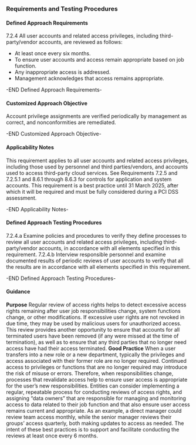 ### Requirements and Testing Procedures

#### Defined Approach Requirements
7.2.4 All user accounts and related access privileges, including third-party/vendor accounts, are reviewed as follows:
- At least once every six months.
- To ensure user accounts and access remain appropriate based on job function.
- Any inappropriate access is addressed.
- Management acknowledges that access remains appropriate.

-END Defined Approach Requirements- 
#### Customized Approach Objective
Account privilege assignments are verified periodically by management as correct, and nonconformities are remediated.

-END Customized Approach Objective- 
#### Applicability Notes
This requirement applies to all user accounts and related access privileges, including those used by personnel and third parties/vendors, and accounts used to access third-party cloud services.
See Requirements 7.2.5 and 7.2.5.1 and 8.6.1 through 8.6.3 for controls for application and system accounts.
This requirement is a best practice until 31 March 2025, after which it will be required and must be fully considered during a PCI DSS assessment.

-END Applicability Notes- 
#### Defined Approach Testing Procedures
7.2.4.a Examine policies and procedures to verify they define processes to review all user accounts and related access privileges, including third-party/vendor accounts, in accordance with all elements specified in this requirement.
7.2.4.b Interview responsible personnel and examine documented results of periodic reviews of user accounts to verify that all the results are in accordance with all elements specified in this requirement.

-END Defined Approach Testing Procedures- 
#### Guidance
**Purpose**
Regular review of access rights helps to detect excessive access rights remaining after user job responsibilities change, system functions change, or other modifications. If excessive user rights are not revoked in due time, they may be used by malicious users for unauthorized access.
This review provides another opportunity to ensure that accounts for all terminated users have been removed (if any were missed at the time of termination), as well as to ensure that any third parties that no longer need access have had their access terminated.
**Good Practice**
When a user transfers into a new role or a new department, typically the privileges and access associated with their former role are no longer required. Continued access to privileges or functions that are no longer required may introduce the risk of misuse or errors. Therefore, when responsibilities change, processes that revalidate access help to ensure user access is appropriate for the user’s new responsibilities.
Entities can consider implementing a regular, repeatable process for conducting reviews of access rights, and assigning “data owners” that are responsible for managing and monitoring access to data related to their job function and that also ensure user access remains current and appropriate. As an example, a direct manager could review team access monthly, while the senior manager reviews their groups’ access quarterly, both making updates to access as needed. The intent of these best practices is to support and facilitate conducting the reviews at least once every 6 months.